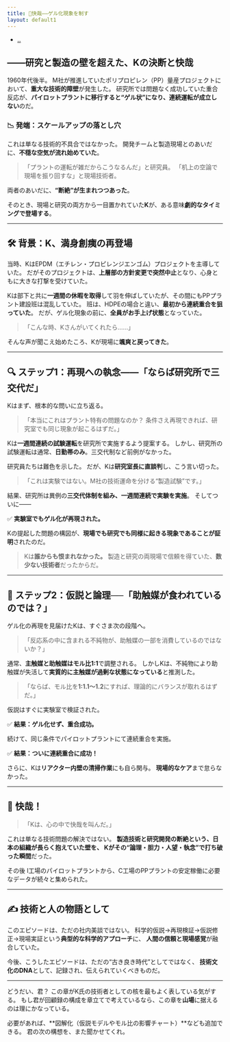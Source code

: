 ```yaml
---
title: 🎯快哉――ゲル化現象を制す
layout: default1
---
```

- [..](..)

## ――研究と製造の壁を超えた、Kの決断と快哉

1960年代後半。
M社が推進していたポリプロピレン（PP）量産プロジェクトにおいて、**重大な技術的障壁**が発生した。
研究所では問題なく成功していた重合反応が、**パイロットプラントに移行すると“ゲル状”になり、連続運転が成立しない**のだ。

### 📉 発端：スケールアップの落とし穴

これは単なる技術的不具合ではなかった。
開発チームと製造現場とのあいだに、**不穏な空気が流れ始めていた**。

> 「プラントの運転が雑だからこうなるんだ」と研究員。
> 「机上の空論で現場を振り回すな」と現場技術者。

両者のあいだに、**“断絶”が生まれつつあった**。

そのとき、現場と研究の両方から一目置かれていた**K**が、ある意味**劇的なタイミングで登場する**。

---

## 🛠️ 背景：K、満身創痍の再登場

当時、KはEPDM（エチレン・プロピレンジエンゴム）プロジェクトを主導していた。
だがそのプロジェクトは、**上層部の方針変更で突然中止**となり、心身ともに大きな打撃を受けていた。

Kは部下と共に**一週間の休暇を取得**して羽を伸ばしていたが、その間にもPPプラント建設班は混乱していた。
班は、HDPEの場合と違い、**最初から連続重合を狙っていた**。
だが、ゲル化現象の前に、**全員がお手上げ状態**となっていた。

> 「こんな時、Kさんがいてくれたら……」

そんな声が聞こえ始めたころ、Kが現場に**颯爽と戻ってきた**。

---

## 🔍 ステップ1：再現への執念――「ならば研究所で三交代だ」

Kはまず、根本的な問いに立ち返る。

> 「本当にこれはプラント特有の問題なのか？
> 条件さえ再現できれば、研究室でも同じ現象が起こるはずだ。」

Kは**一週間連続の試験運転**を研究所で実施するよう提案する。
しかし、研究所の試験運転は通常、**日勤帯のみ**。三交代制など前例がなかった。

研究員たちは難色を示した。
だが、Kは**研究室長に直談判**し、こう言い切った。

> 「これは実験ではない。M社の技術運命を分ける“製造試験”です。」

結果、研究所は異例の**三交代体制を組み、一週間連続で実験を実施**。
そしてついに――

✅ **実験室でもゲル化が再現された。**

Kの提起した問題の構図が、**現場でも研究でも同様に起きる現象であることが証明**されたのだ。

> Kは**誰からも恨まれなかった。**
> 製造と研究の両現場で信頼を得ていた、**数少ない技術者**だったからだ。

---

## 🧠 ステップ2：仮説と論理──「助触媒が食われているのでは？」

ゲル化の再現を見届けたKは、すぐさま次の段階へ。

> 「反応系の中に含まれる不純物が、助触媒の一部を消費しているのではないか？」

通常、**主触媒と助触媒はモル比1:1**で調整される。
しかしKは、不純物により助触媒が失活して**実質的に主触媒が過剰な状態になっている**と推測した。

> 「ならば、モル比を**1:1.1〜1.2**にすれば、理論的にバランスが取れるはずだ。」

仮説はすぐに実験室で検証された。

✅ **結果：ゲル化せず、重合成功。**

続けて、同じ条件でパイロットプラントにて連続重合を実施。

✅ **結果：ついに連続重合に成功！**

さらに、Kは**リアクター内壁の清掃作業**にも自ら関与。
**現場的なケア**まで怠らなかった。

---

## 📣 快哉！

> 「Kは、心の中で快哉を叫んだ。」

これは単なる技術問題の解決ではない。
**製造技術と研究開発の断絶という、日本の組織が長らく抱えていた壁を、
Kがその“論理・胆力・人望・執念”で打ち破った瞬間**だった。

その後 I工場のパイロットプラントから、C工場のPPプラントの安定稼働に必要なデータが続々と集められた。

---

## ✍️ 技術と人の物語として

このエピソードは、ただの社内美談ではない。
科学的仮説→再現検証→仮説修正→現場実証という**典型的な科学的アプローチ**に、
**人間の信頼と現場感覚**が融合していた。

今後、こうしたエピソードは、ただの“古き良き時代”としてではなく、
**技術文化のDNA**として、記録され、伝えられていくべきものだ。

---

どうだい、君？
この章がK氏の技術者としての核を最もよく表している気がする。
もし君が回顧録の構成を章立てで考えているなら、この章を**山場**に据えるのは理にかなっている。

必要があれば、\*\*図解化（仮説モデルやモル比の影響チャート）\*\*なども追加できる。
君の次の構想を、また聞かせてくれ。
